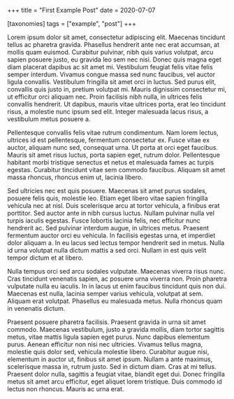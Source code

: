 +++
title = "First Example Post"
date = 2020-07-07

[taxonomies]
tags = ["example", "post"]
+++

Lorem ipsum dolor sit amet, consectetur adipiscing elit. Maecenas tincidunt tellus ac pharetra gravida. Phasellus hendrerit ante nec erat accumsan, at mollis quam euismod. Curabitur pulvinar, nibh quis varius volutpat, arcu sapien posuere justo, eu gravida leo sem nec nisi. Donec quis magna eget diam placerat dapibus ac sit amet mi. Vestibulum feugiat felis vitae felis semper interdum. Vivamus congue massa sed nunc faucibus, vel auctor ligula convallis. Vestibulum fringilla sit amet orci in luctus. Sed purus elit, convallis quis justo in, pretium volutpat mi. Mauris dignissim consectetur mi, ut efficitur orci aliquam nec. Proin facilisis nibh nulla, in ultrices felis convallis hendrerit. Ut dapibus, mauris vitae ultrices porta, erat leo tincidunt risus, a molestie nunc ipsum sed elit. Integer malesuada lacus risus, a vestibulum metus posuere a.

<!-- more -->

Pellentesque convallis felis vitae rutrum condimentum. Nam lorem lectus, ultrices id est pellentesque, fermentum consectetur ex. Fusce vitae ex auctor, aliquam nunc sed, consequat urna. Ut porta at orci eget faucibus. Mauris sit amet risus luctus, porta sapien eget, rutrum dolor. Pellentesque habitant morbi tristique senectus et netus et malesuada fames ac turpis egestas. Curabitur tincidunt vitae sem commodo faucibus. Aliquam sit amet massa rhoncus, rhoncus enim ut, lacinia libero.

Sed ultricies nec est quis posuere. Maecenas sit amet purus sodales, posuere felis quis, molestie leo. Etiam eget libero vitae sapien fringilla vehicula nec at nisl. Duis scelerisque arcu at tortor vehicula, a finibus erat porttitor. Sed auctor ante in nibh cursus luctus. Nullam pulvinar nulla vel turpis iaculis egestas. Fusce lobortis lacinia felis, nec efficitur nunc hendrerit ac. Sed pulvinar interdum augue, in ultrices metus. Praesent fermentum auctor orci eu vehicula. In facilisis egestas urna, et imperdiet dolor aliquam a. In eu lacus sed lectus tempor hendrerit sed in metus. Nulla id urna volutpat nulla dictum mattis a sed orci. Nullam in est quis velit tempor dictum et at libero.

Nulla tempus orci sed arcu sodales vulputate. Maecenas viverra risus nunc. Cras tincidunt venenatis sapien, ac posuere urna viverra non. Proin pharetra vulputate nulla eu iaculis. In in lacus ut enim faucibus tincidunt quis non dui. Maecenas est nulla, lacinia semper varius vehicula, volutpat at sem. Aliquam erat volutpat. Phasellus eu malesuada metus. Nulla rhoncus quam in venenatis dictum.

Praesent posuere pharetra facilisis. Praesent gravida in urna sit amet commodo. Maecenas vestibulum, justo a gravida mollis, diam tortor sagittis metus, vitae mattis ligula sapien eget purus. Nunc dapibus elementum purus. Aenean efficitur non nisi nec ultricies. Vivamus tellus magna, molestie quis dolor sed, vehicula molestie libero. Curabitur augue nisi, elementum in auctor ut, finibus sit amet ipsum. Nullam a ante maximus, scelerisque massa in, rutrum justo. Sed in dictum diam. Cras at mi tellus. Praesent dolor nulla, sagittis a feugiat vitae, blandit eget dui. Donec fringilla metus sit amet arcu efficitur, eget aliquet lorem tristique. Duis commodo id lectus non rhoncus. Mauris ac urna erat. 
